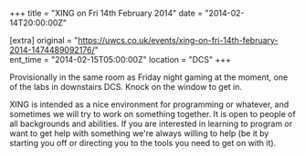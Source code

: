 +++
title = "XING on Fri 14th February 2014"
date = "2014-02-14T20:00:00Z"

[extra]
original = "https://uwcs.co.uk/events/xing-on-fri-14th-february-2014-1474489092176/"    
ent_time = "2014-02-15T05:00:00Z"
location = "DCS"
+++

Provisionally in the same room as Friday night gaming at the moment, one of the labs in downstairs DCS. Knock on the window to get in.

XING is intended as a nice environment for programming or whatever, and sometimes we will try to work on something together. It is open to people of all backgrounds and abilities. If you are interested in learning to program or want to get help with something we're always willing to help (be it by starting you off or directing you to the tools you need to get on with it).

